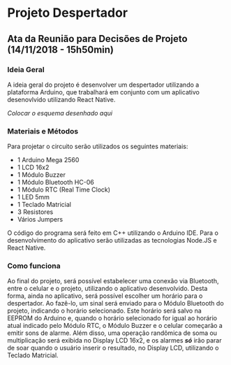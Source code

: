 # Projeto Despertador

## Ata da Reunião para Decisões de Projeto (14/11/2018 - 15h50min)

### Ideia Geral
A ideia geral do projeto é desenvolver um despertador utilizando a plataforma Arduino, que trabalhará em conjunto com um aplicativo desenovlvido utilizando React Native.

*Colocar o esquema desenhado aqui*

### Materiais e Métodos
Para projetar o circuito serão utilizados os seguintes materiais:
- 1 Arduino Mega 2560
- 1 LCD 16x2
- 1 Módulo Buzzer
- 1 Módulo Bluetooth HC-06
- 1 Módulo RTC (Real Time Clock)
- 1 LED 5mm
- 1 Teclado Matricial
- 3 Resistores
- Vários Jumpers

O código do programa será feito em C++ utilizando o Arduino IDE.
Para o desenvolvimento do aplicativo serão utilizadas as tecnologias Node.JS e React Native.

### Como funciona
Ao final do projeto, será possível estabelecer uma conexão via Bluetooth, entre o celular e o projeto, utilizando o aplicativo desenvolvido. Desta forma, ainda no aplicativo, será possível escolher um horário para o despertador. Ao fazê-lo, um sinal será enviado para o Módulo Bluetooth do projeto, indicando o horário selecionado. Este horário será salvo na EEPROM do Arduino e, quando o horário selecionado for igual ao horário atual indicado pelo Módulo RTC, o Módulo Buzzer  e o celular começarão a emitir sons de alarme.
Além disso, uma operação randômica de soma ou multiplicação será exibida no Display LCD 16x2, e os alarmes ***só*** irão parar de soar quando o usuário inserir o resultado, no Display LCD, utilizando o Teclado Matricial.
